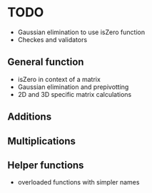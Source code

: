 # TODO
- Gaussian elimination to use isZero function
- Checkes and validators
## General function

- isZero in context of a matrix
- Gaussian elimination and prepivotting
- 2D and 3D specific matrix calculations

## Additions


## Multiplications


## Helper functions

- overloaded functions with simpler names